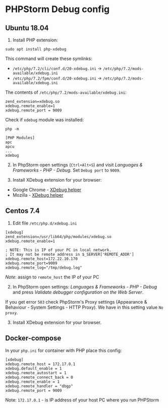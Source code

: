 # PHPStorm Debug config

## Ubuntu 18.04

1. Install PHP extension:

```
sudo apt install php-xdebug
```

This command will create these symlinks:

- `/etc/php/7.2/cli/conf.d/20-xdebug.ini` -> `/etc/php/7.2/mods-available/xdebug.ini`
- `/etc/php/7.2/fpm/conf.d/20-xdebug.ini` -> `/etc/php/7.2/mods-available/xdebug.ini`

The contents of `/etc/php/7.2/mods-available/xdebug.ini`:

```
zend_extension=xdebug.so
xdebug.remote_enable=1
xdebug.remote_port = 9009
```

Check if `xdebug` module was installed:

```
php -m

[PHP Modules]
apc
apcu
...
xdebug
```

2. In PhpStorm open settings (`Ctrl+Alt+S`) and visit  *Languages & Frameworks - PHP - Debug*. Set `Debug port` to `9009`.

3. Install XDebug extension for your browser:

- Google Chrome - [XDebug helper](https://chrome.google.com/webstore/detail/xdebug-helper/eadndfjplgieldjbigjakmdgkmoaaaoc)
- Mozilla - [XDebug helper](https://addons.mozilla.org/en-US/firefox/addon/xdebug-helper-for-firefox/)

## Centos 7.4

1. Edit file `/etc/php.d/xdebug.ini`

```
[xdebug]
zend_extension=/usr/lib64/php/modules/xdebug.so
xdebug.remote_enable=1

; NOTE: This is IP of your PC in local network.
; It may not be remote address in $_SERVER['REMOTE_ADDR']
xdebug.remote_host=172.22.10.170
xdebug.remote_port=9009
xdebug.remote_log="/tmp/debug.log"
```

*Note*: assign to `remote_host` the IP of your PC

2. In PhpStorm open settings: *Languages & Frameworks - PHP - Debug* and press *Validate debugger configuration on the Web Server*.

If you get error `503` check PhpStorm's Proxy settings (Appearance & Behaviour - System Settings - HTTP Proxy). 
We have in this setting value `No proxy`.

3. Install XDebug extension for your browser.

## Docker-compose

In your `php.ini` for container with PHP place this config:

```
[xdebug]
xdebug.remote_host = 172.17.0.1
xdebug.default_enable = 1
xdebug.remote_autostart = 1
xdebug.remote_connect_back = 0
xdebug.remote_enable = 1
xdebug.remote_handler = "dbgp"
xdebug.remote_port = 9009
```

Note: `172.17.0.1` - is IP address of your host PC where you run PHPStorm
